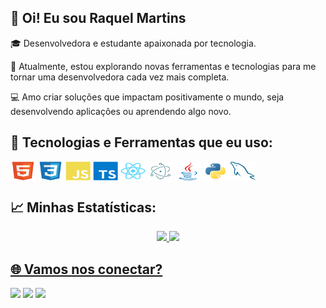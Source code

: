 
## 👋 Oi! Eu sou Raquel Martins
  🎓 Desenvolvedora e estudante apaixonada por tecnologia.
  
  🌱 Atualmente, estou explorando novas ferramentas e tecnologias para me tornar uma desenvolvedora cada vez mais completa.
  
  💻 Amo criar soluções que impactam positivamente o mundo, seja desenvolvendo aplicações ou aprendendo algo novo.



## 🚀 Tecnologias e Ferramentas que eu uso:

<div style="display: inline_block">
  <img align="center" alt="Raquel-HTML" height="30" width="40" src="https://raw.githubusercontent.com/devicons/devicon/master/icons/html5/html5-original.svg">
  <img align="center" alt="Raquel-CSS" height="30" width="40" src="https://raw.githubusercontent.com/devicons/devicon/master/icons/css3/css3-original.svg">
  <img align="center" alt="Raquel-Js" height="30" width="40" src="https://raw.githubusercontent.com/devicons/devicon/master/icons/javascript/javascript-plain.svg">
  <img align="center" alt="Raquel-Ts" height="30" width="40" src="https://raw.githubusercontent.com/devicons/devicon/master/icons/typescript/typescript-plain.svg">
  <img align="center" alt="Raquel-React" height="30" width="40" src="https://raw.githubusercontent.com/devicons/devicon/master/icons/react/react-original.svg">
  <img align="center" alt="Raquel-Electron" height="30" width="40" src="https://raw.githubusercontent.com/devicons/devicon/master/icons/electron/electron-original.svg">
  <img align="center" alt="Raquel-Java" height="30" width="40" src="https://raw.githubusercontent.com/devicons/devicon/master/icons/java/java-original.svg">
  <img align="center" alt="Raquel-Python" height="30" width="40" src="https://raw.githubusercontent.com/devicons/devicon/master/icons/python/python-original.svg">
  <img align="center" alt="Raquel-MySQL" height="30" width="40" src="https://raw.githubusercontent.com/devicons/devicon/master/icons/mysql/mysql-original.svg">
</div>


##  📈 Minhas Estatísticas:
<div align="center"> <a href="https://github.com/Raquel212"> <img height="180em" src="https://github-readme-stats.vercel.app/api?username=Raquel212&show_icons=true&theme=tokyonight&include_all_commits=true&count_private=true"/> <img height="180em" src="https://github-readme-stats.vercel.app/api/top-langs/?username=Raquel212&layout=compact&langs_count=7&theme=tokyonight"/> </div>

## 🌐 Vamos nos conectar?
<div> <a href="https://www.instagram.com/rcristina706/" target="_blank"><img src="https://img.shields.io/badge/-Instagram-%23E4405F?style=for-the-badge&logo=instagram&logoColor=white" target="_blank"></a> <a href="mailto:raquelcristinamartins750@gmail.com"><img src="https://img.shields.io/badge/-Gmail-%23333?style=for-the-badge&logo=gmail&logoColor=white" target="_blank"></a> <a href="https://www.linkedin.com/in/raquel-martins-0092051a2" target="_blank"><img src="https://img.shields.io/badge/-LinkedIn-%230077B5?style=for-the-badge&logo=linkedin&logoColor=white" target="_blank"></a> </div>













  
 
 



